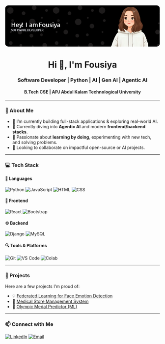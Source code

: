 <p align="center">
  <img src="https://github.com/Devlper-Fousi/Devlper-Fousi/blob/main/github-header-image%20(1).png" alt="Fousiya - Full Stack Developer" style="border-radius:10px;" />
</p>

<h1 align="center">Hi 👋, I'm Fousiya</h1>
<h3 align="center">Software Developer | Python | AI | Gen AI | Agentic AI</h3>
<h4 align="center">B.Tech CSE | APJ Abdul Kalam Technological University</h4>

---

### 🚀 About Me
- 🔭 I’m currently building full-stack applications & exploring real-world AI.
- 🌱 Currently diving into **Agentic AI** and modern **frontend/backend stacks**.
- 🧠 Passionate about **learning by doing**, experimenting with new tech, and solving problems.
- 👯 Looking to collaborate on impactful open-source or AI projects.

---

### 💻 Tech Stack

#### 🧩 Languages
![Python](https://img.shields.io/badge/-Python-3776AB?logo=python&logoColor=white&style=flat)
![JavaScript](https://img.shields.io/badge/-JavaScript-F7DF1E?logo=javascript&logoColor=black&style=flat)
![HTML](https://img.shields.io/badge/-HTML5-E34F26?logo=html5&logoColor=white&style=flat)
![CSS](https://img.shields.io/badge/-CSS3-1572B6?logo=css3&logoColor=white&style=flat)

#### 🎨 Frontend
![React](https://img.shields.io/badge/-React-61DAFB?logo=react&logoColor=black&style=flat)
![Bootstrap](https://img.shields.io/badge/-Bootstrap-563D7C?logo=bootstrap&logoColor=white&style=flat)

#### ⚙️ Backend
![Django](https://img.shields.io/badge/-Django-092E20?logo=django&logoColor=white&style=flat)
![MySQL](https://img.shields.io/badge/-MySQL-4479A1?logo=mysql&logoColor=white&style=flat)

#### 🔍 Tools & Platforms
![Git](https://img.shields.io/badge/-Git-F05032?logo=git&logoColor=white&style=flat)
![VS Code](https://img.shields.io/badge/-VSCode-007ACC?logo=visual-studio-code&logoColor=white&style=flat)
![Colab](https://img.shields.io/badge/-Google%20Colab-F9AB00?logo=googlecolab&logoColor=white&style=flat)

---

### 🧪 Projects
Here are a few projects I'm proud of:

- 💡 [Federated Learning for Face Emotion Detection](https://github.com/Devlper-Fousi/federated-learning-emotion)
- 🛒 [Medical Store Management System](https://github.com/Devlper-Fousi/medical-store-management)
- 🥇 [Olympic Medal Predictor (ML)](https://github.com/Devlper-Fousi/olympic-medal-predictor)

---

### 📫 Connect with Me

[![LinkedIn](https://img.shields.io/badge/-LinkedIn-0A66C2?logo=linkedin&logoColor=white&style=flat)](https://www.linkedin.com/in/fousi2604/)
[![Email](https://img.shields.io/badge/-Email-D14836?logo=gmail&logoCol)]()



